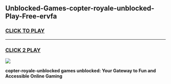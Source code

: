 
## Unblocked-Games-copter-royale-unblocked-Play-Free-ervfa
<h3>
<a href="https://premium76.site?title=copter-royale-unblocked&ref=18A1">CLICK TO PLAY</a></h3>
<hr>

<h3>
<a href="https://premium76.site?title=copter-royale-unblocked&ref=18A1">CLICK 2 PLAY</a>
  
</h3>

<a href="https://premium76.site?title=copter-royale-unblocked&ref=18A1"><img src="https://clearcache.store/games.png"></a>


**copter-royale-unblocked games unblocked: Your Gateway to Fun and Accessible Online Gaming**
